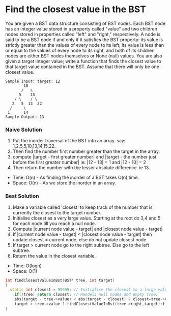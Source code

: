 # Find the closest value in the BST

You are given a BST data structure consisting of BST nodes. Each BST node has an integer value stored in a property called "value" and two children nodes stored in properties called "left" and "right," respectively. A node is said to be a BST node if and only if it satisfies the BST property: its value is strictly greater than the values of every node to its left; its value is less than or equal to the values of every node to its right; and both of its children nodes are either BST nodes themselves or None (null) values. You are also given a target integer value; write a function that finds the closest value to that target value contained in the BST. Assume that there will only be one closest value.

```
Sample Input: target: 12
        10
       /   \
      5    15
    / \    / \
   2   5  13  22
  /     \
 1      14
Sample Output: 13
```
### Naive Solution
1. Put the inorder traversal of the BST into an array.
   say: 1,2,5,5,10,13,14,15,22.
2. Then find the number first number greater than the target in the array.
3. compute |target - first greater number| and |target - the number just before the first greater number|
   ie: |12 - 13| = 1 and |12 - 10| = 2
4. Then return the number with the lesser absolute difference. ie 13.

* Time: O(n) - As finding the inorder of a BST takes O(n) time.
* Space: O(n) - As we store the inorder in an array.

### Best Solution
1. Make a variable called 'closest' to keep track of the number that is currently the closest to the target number.
2. Initialise closest as a very large value. Starting at the root do 3,4 and 5 for each node till you reach a null node.
3. Compute |current node value - target| and |closest node value - target|
4. If |current node value - target| < |closest node value - target| then update closest = current node, else do not update closest node.
5. If target > current node go to the right subtree. Else go to the left subtree.
6. Return the value in the closest variable.

* Time: O(logn)
* Space: O(1)

```C++
int findClosestValueInBst(BST* tree, int target)
{
  static int closest = 99999; // Initialise the closest to a large value.
	if(!tree) return closest; // Handels null nodes and empty tree.
	abs(target - tree->value) < abs(target - closest) ? closest=tree->value:closest=closest;
	target > tree->value ? findClosestValueInBst(tree->right,target):findClosestValueInBst(tree->left,target);
}
```